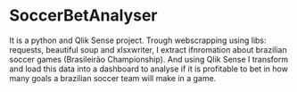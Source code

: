 # SoccerBetAnalyser
It is a python and Qlik Sense project.  Trough webscrapping using libs: requests, beautiful soup and xlsxwriter, I extract ifnromation about brazilian soccer games (Brasileirão Championship). And using Qlik Sense I transform and load this data into a dashboard to analyse if it is profitable to bet in how many goals a brazilian soccer team will make in a game.
